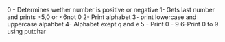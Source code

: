 0 - Determines wether number is positive or negative
1- Gets last number and prints >5,0 or <6not 0
2- Print alphabet
3- print lowercase and uppercase alpahbet
4- Alphabet exept q and e
5 - Print 0 - 9
6-Print 0 to 9 using putchar 
